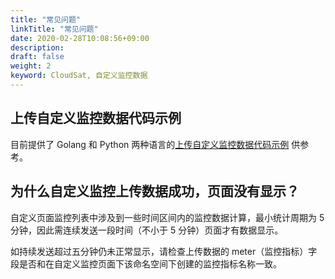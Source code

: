 ```yaml
---
title: "常见问题"
linkTitle: "常见问题"
date: 2020-02-28T10:08:56+09:00
description:
draft: false
weight: 2
keyword: CloudSat, 自定义监控数据
---
```


## 上传自定义监控数据代码示例

目前提供了 Golang 和 Python 两种语言的[上传自定义监控数据代码示例](/monitor_service/cloudsat/manual/upload_monitor_data/) 供参考。

## 为什么自定义监控上传数据成功，页面没有显示？

自定义页面监控列表中涉及到一些时间区间内的监控数据计算，最小统计周期为 5 分钟，因此需连续发送一段时间（不小于 5 分钟）页面才有数据显示。

如持续发送超过五分钟仍未正常显示，请检查上传数据的 meter（监控指标）字段是否和在自定义监控页面下该命名空间下创建的监控指标名称一致。

